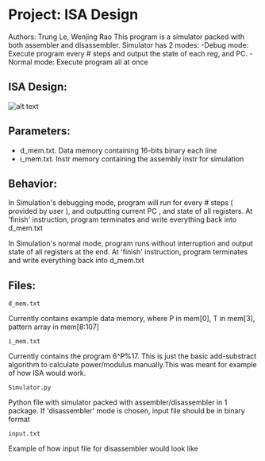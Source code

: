 # Project: ISA Design
Authors: Trung Le, Wenjing Rao
This program is a simulator packed with both assembler and disassembler.
Simulator has 2 modes:
-Debug mode:  Execute program every # steps and output the state of each reg, and PC.
-Normal mode: Execute program all at once

## ISA Design:
![alt text](https://github.com/lohe987/ECE366SamplePrograms/blob/master/sample_ISA_package/github.png)

## Parameters:
- d_mem.txt.   Data memory containing 16-bits binary each line
- i_mem.txt.   Instr memory containing the assembly instr for simulation


## Behavior:
In Simulation's debugging mode, program will run for every # steps ( provided by user ), and outputting
current PC , and state of all registers. At 'finish' instruction, program terminates and write
everything back into d_mem.txt

In Simulation's normal mode, program runs without interruption and output state of all registers
at the end. At 'finish' instruction, program terminates and write everything back into d_mem.txt

## Files:
```
d_mem.txt       
```
Currently contains example data memory, where 
P in mem[0],  T in mem[3], pattern array in mem[8:107]
        
```       
i_mem.txt       
```
Currently contains the program 6^P%17. This is just the basic add-substract algorithm to calculate power/modulus manually.This was meant for example of how ISA would work.
```        
Simulator.py    
```
Python file with simulator packed with assembler/disassembler in 1 package. If 'disassembler' mode is chosen, input file should be in binary format
            
```
input.txt 
```
Example of how input file for disassembler would look like
